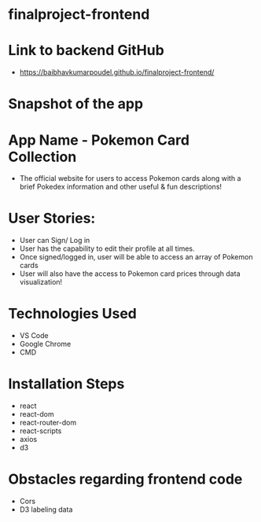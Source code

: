 # finalproject-frontend

# Link to backend GitHub 

- https://baibhavkumarpoudel.github.io/finalproject-frontend/


# Snapshot of the app


# App Name - Pokemon Card Collection

- The official website for users to access Pokemon cards along with a brief Pokedex information and other useful & fun descriptions!

# User Stories:

- User can Sign/ Log in
- User has the capability to edit their profile at all times.
- Once signed/logged in, user will be able to access an array of Pokemon cards
- User will also have the access to Pokemon card prices through data visualization!


# Technologies Used 

- VS Code
- Google Chrome
- CMD 

# Installation Steps 

- react 
- react-dom
- react-router-dom
- react-scripts
- axios
- d3

# Obstacles regarding frontend code

- Cors
- D3 labeling data 